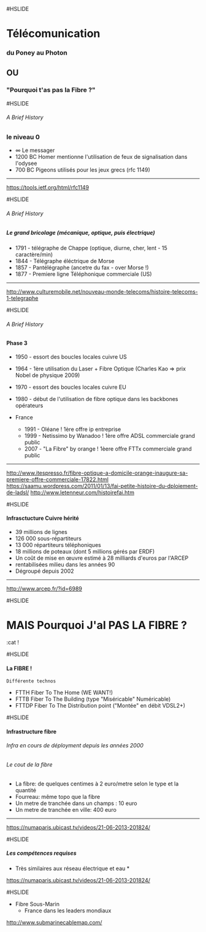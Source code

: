 #HSLIDE

# Télécomunication
### du Poney au Photon
## OU
### "Pourquoi t'as pas la Fibre ?"

#HSLIDE
###### A Brief History
### le niveau 0
* ∞  Le messager
* 1200 BC Homer mentionne l'utilisation de feux de signalisation dans l'odysee
* 700 BC Pigeons utilisés pour les jeux grecs (rfc 1149)
- - -
 https://tools.ietf.org/html/rfc1149

#HSLIDE
###### A Brief History
##### Le grand bricolage (mécanique, optique, puis électrique)
* 1791 - télégraphe de Chappe (optique, diurne, cher, lent - 15 caractère/min)
* 1844 - Télégraphe éléctrique de Morse
* 1857 - Pantélégraphe (ancetre du fax - over Morse !)
* 1877 - Premiere ligne Téléphonique commerciale (US)
- - -
http://www.culturemobile.net/nouveau-monde-telecoms/histoire-telecoms-1-telegraphe

#HSLIDE
###### A Brief History
#### Phase 3
* 1950 - essort des boucles locales cuivre US
* 1964 - 1ère utilisation du Laser + Fibre Optique (Charles Kao => prix Nobel de physique 2009)
* 1970 - essort des boucles locales cuivre  EU
* 1980 - début de l'utilisation de fibre optique dans les backbones opérateurs


* France
  * 1991 - Oléane ! 1ère offre ip entreprise
  * 1999 - Netissimo by Wanadoo ! 1ère offre ADSL commerciale grand public
  * 2007 - "La Fibre" by orange ! 1èere offre FTTx commerciale grand public

- - -
http://www.itespresso.fr/fibre-optique-a-domicile-orange-inaugure-sa-premiere-offre-commerciale-17822.html
https://saamu.wordpress.com/2011/01/13/fai-petite-histoire-du-dploiement-de-ladsl/
http://www.letenneur.com/histoirefai.htm

#HSLIDE
#### Infrasctucture Cuivre hérité

* 39 millions de lignes
* 126 000 sous-répartiteurs
* 13 000 répartiteurs téléphoniques
* 18 millions de poteaux (dont 5 millions gérés par ERDF)
* Un coût de mise en œuvre estimé à 28 milliards d'euros par l'ARCEP
* rentabilisées milieu dans les années 90 
* Dégroupé depuis 2002

- - -
http://www.arcep.fr/?id=6989

#HSLIDE
# MAIS Pourquoi J'aI PAS LA FIBRE ?
:cat !

#HSLIDE
#### La FIBRE !
    Différente technos
* FTTH Fiber To The Home (WE WANT!) 
* FTTB Fiber To The Building (type "Miséricable" Numéricable)
* FTTDP Fiber To The Distribution point ("Montée" en débit VDSL2+)

#HSLIDE
#### Infrastructure fibre

###### Infra en cours de déployment depuis les années 2000
###### Le cout de la fibre
* La fibre: de quelques centimes à 2 euro/metre selon le type et la quantité
* Fourreau: même topo que la fibre
* Un metre de tranchée dans un champs : 10 euro
* Un metre de tranchée en ville: 400 euro

- - -
https://numaparis.ubicast.tv/videos/21-06-2013-201824/

#HSLIDE
##### Les compétences requises

* Très similaires aux réseau électrique et eau
  *

https://numaparis.ubicast.tv/videos/21-06-2013-201824/


#HSLIDE
* Fibre Sous-Marin
  * France dans les leaders mondiaux 

http://www.submarinecablemap.com/
